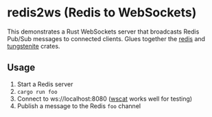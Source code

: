 # redis2ws (Redis to WebSockets)

This demonstrates a Rust WebSockets server that broadcasts Redis Pub/Sub
messages to connected clients. Glues together the
[redis](https://docs.rs/redis/latest/redis/) and
[tungstenite](https://docs.rs/tungstenite/latest/tungstenite/) crates.

## Usage

1. Start a Redis server
1. `cargo run foo`
1. Connect to ws://localhost:8080
   ([wscat](https://github.com/websockets/wscat) works well for testing)
1. Publish a message to the Redis `foo` channel
